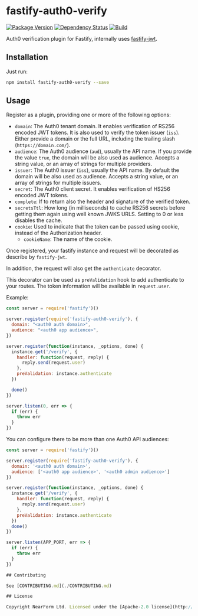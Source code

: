 # fastify-auth0-verify

[![Package Version](https://img.shields.io/npm/v/fastify-auth0-verify.svg)](https://npm.im/fastify-auth0-verify)
[![Dependency Status](https://img.shields.io/david/nearform/fastify-auth0-verify)](https://david-dm.org/nearform/fastify-auth0-verify)
[![Build](https://github.com/nearform/fastify-auth0-verify/workflows/CI/badge.svg)](https://github.com/nearform/fastify-auth0-verify/actions?query=workflow%3ACI)

<!-- [![Code Coverage](https://img.shields.io/codecov/c/gh/nearform/-verify?token=d0ae1643f35c4c4f9714a357f796d05d)](https://codecov.io/gh/nearform/fastify-auth0-verify) -->

Auth0 verification plugin for Fastify, internally uses [fastify-jwt](https://npm.im/fastify-jwt).

## Installation

Just run:

```bash
npm install fastify-auth0-verify --save
```

## Usage

Register as a plugin, providing one or more of the following options:

- `domain`: The Auth0 tenant domain. It enables verification of RS256 encoded JWT tokens. It is also used to verify the token issuer (`iss`). Either provide a domain or the full URL, including the trailing slash (`https://domain.com/`).
- `audience`: The Auth0 audience (`aud`), usually the API name. If you provide the value `true`, the domain will be also used as audience. Accepts a string value, or an array of strings for multiple providers. 
- `issuer`: The Auth0 issuer (`iss`), usually the API name. By default the domain will be also used as audience. Accepts a string value, or an array of strings for multiple issuers. 
- `secret`: The Auth0 client secret. It enables verification of HS256 encoded JWT tokens.
- `complete`: If to return also the header and signature of the verified token.
- `secretsTtl`: How long (in milliseconds) to cache RS256 secrets before getting them again using well known JWKS URLS. Setting to 0 or less disables the cache.
- `cookie`: Used to indicate that the token can be passed using cookie, instead of the Authorization header.
  - `cookieName`: The name of the cookie.

Once registered, your fastify instance and request will be decorated as describe by `fastify-jwt`.

In addition, the request will also get the `authenticate` decorator.

This decorator can be used as `preValidation` hook to add authenticate to your routes. The token information will be available in `request.user`.

Example:

```js
const server = require('fastify')()

server.register(require('fastify-auth0-verify'), {
  domain: "<auth0 auth domain>",
  audience: "<auth0 app audience>",
})

server.register(function(instance, _options, done) {
  instance.get('/verify', {
    handler: function(request, reply) {
      reply.send(request.user)
    },
    preValidation: instance.authenticate
  })

  done()
})

server.listen(0, err => {
  if (err) {
    throw err
  }
})
```

You can configure there to be more than one Auth0 API audiences: 

```js
const server = require('fastify')()

server.register(require('fastify-auth0-verify'), {
  domain: '<auth0 auth domain>',
  audience: ['<auth0 app audience>', '<auth0 admin audience>']
})

server.register(function(instance, _options, done) {
  instance.get('/verify', {
    handler: function(request, reply) {
      reply.send(request.user)
    },
    preValidation: instance.authenticate
  })
  done()
})

server.listen(APP_PORT, err => {
  if (err) {
    throw err
  }
})

## Contributing

See [CONTRIBUTING.md](./CONTRIBUTING.md)

## License

Copyright NearForm Ltd. Licensed under the [Apache-2.0 license](http://www.apache.org/licenses/LICENSE-2.0).
